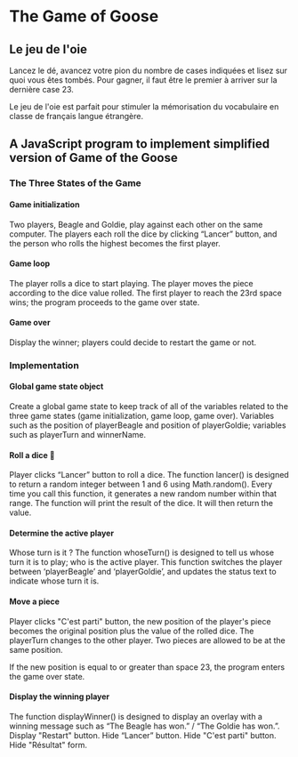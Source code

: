 # The Game of Goose 
## Le jeu de l'oie

Lancez le dé, avancez votre pion du nombre de cases indiquées et lisez sur quoi vous êtes tombés. Pour gagner, il faut être le premier à arriver sur la dernière case 23.

Le jeu de l'oie est parfait pour stimuler la mémorisation du vocabulaire en classe de français langue étrangère.

## A JavaScript program to implement simplified version of Game of the Goose

### The Three States of the Game
#### Game initialization
Two players, Beagle and Goldie, play against each other on the same computer. The players each roll the dice by clicking “Lancer” button, and the person who rolls the highest becomes the first player.

#### Game loop
The player rolls a dice to start playing. The player moves the piece according to the dice value rolled. The first player to reach the 23rd space wins; the program proceeds to the game over state.

#### Game over
Display the winner; players could decide to restart the game or not.

### Implementation
#### Global game state object
Create a global game state to keep track of all of the variables related to the three game states (game initialization, game loop, game over). Variables such as the position of playerBeagle and position of playerGoldie; variables such as playerTurn and winnerName.

#### Roll a dice 🎲
Player clicks “Lancer” button to roll a dice. The function lancer() is designed to return a random integer between 1 and 6 using Math.random(). Every time you call this function, it generates a new random number within that range. The function will print the result of the dice. It will then return the value.

#### Determine the active player
Whose turn is it ? The function whoseTurn() is designed to tell us whose turn it is to play; who is the active player. This function switches the player between ‘playerBeagle’ and ‘playerGoldie’, and updates the status text to indicate whose turn it is.

#### Move a piece
Player clicks "C'est parti" button, the new position of the player's piece becomes the original position plus the value of the rolled dice. The playerTurn changes to the other player. Two pieces are allowed to be at the same position. 

If the new position is equal to or greater than space 23, the program enters the game over state.

#### Display the winning player
The function displayWinner() is designed to display an overlay with a winning message such as “The Beagle has won.” / “The Goldie has won.”. Display "Restart" button. Hide “Lancer” button. Hide "C'est parti" button. Hide "Résultat" form.